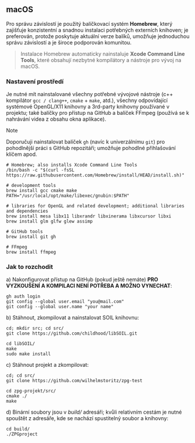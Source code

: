## macOS
Pro správu závislostí je použitý balíčkovací systém **Homebrew**, který zajišťuje konzistentní a snadnou instalaci potřebných externích knihoven; je preferován, protože poskytuje aktuální verze balíků, umožňuje jednoduchou správu závislostí a je široce podporován komunitou.

> Instalace Homebrew automaticky nainstaluje **Xcode Command Line Tools**, které obsahují nezbytné kompilátory a nástroje pro vývoj na macOS.

### Nastavení prostředí
Je nutné mít nainstalované všechny potřebné vývojové nástroje (c++ kompilátor ```gcc / clang++```, ```cmake``` + ```make```, atd.), všechny odpovídající systémové OpenGL/X11 knihovny a 3rd-party knihovny používané v projektu; také balíčky pro přístup na GitHub a balíček FFmpeg (používá se k nahrávání videa z obsahu okna aplikace).

> [!NOTE]
> Doporučuji nainstalovat balíček ```gh``` (navíc k univerzálnímu ```git```) pro pohodlnější práci s GitHub repozitáři; umožňuje pohodlné přihlašování klíčem apod.

```
# Homebrew; also installs Xcode Command Line Tools
/bin/bash -c "$(curl -fsSL https://raw.githubusercontent.com/Homebrew/install/HEAD/install.sh)"

# development tools
brew install gcc cmake make
PATH="/usr/local/opt/make/libexec/gnubin:$PATH"

# libraries for OpenGL and related development; additional libraries and dependencies
brew install mesa libx11 libxrandr libxinerama libxcursor libxi
brew install glm glfw glew assimp

# GitHub tools
brew install git gh

# FFmpeg
brew install ffmpeg
```

### Jak to rozchodit
a) Nakonfigurovat přístup na GitHub (pokud ještě nemáte) **PRO VYZKOUŠENÍ A KOMPILACI NENÍ POTŘEBA A MOŽNO VYNECHAT**:
```
gh auth login
git config --global user.email "you@mail.com"
git config --global user.name "your name"
```

b) Stáhnout, zkompilovat a nainstalovat SOIL knihovnu:
```
cd; mkdir src; cd src/
git clone https://github.com/childhood/libSOIL.git

cd libSOIL/
make
sudo make install
```

c) Stáhnout projekt a zkompilovat:
```
cd; cd src/
git clone https://github.com/wilhelmstoritz/zpg-test

cd zpg-projekt/src/
cmake ./
make
```

d) Binární soubory jsou v _build/_ adresáři; kvůli relativním cestám je nutné spouštět z adresáře, kde se nachází spustitelný soubor a knihovny:
```
cd build/
./ZPGproject
```
